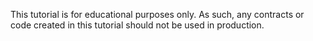This tutorial is for educational purposes only. As such, any contracts or code created in this tutorial should not be used in production.
